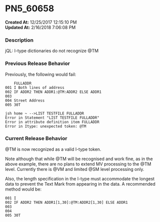 # PN5_60658

**Created At:** 12/25/2017 12:15:10 PM  
**Updated At:** 2/16/2018 7:06:08 PM  


### Description

jQL: I-type dictionaries do not recognize @TM



### Previous Release Behavior

Previously, the following would fail:

```
    FULLADDR
001 I Both lines of address
002 IF ADDR2 THEN ADDR1:@TM:ADDR2 ELSE ADDR1
003
004 Street Address
005 30T

jsh home ~ -->LIST TESTFILE FULLADDR
Error in Statement "LIST TESTFILE FULLADDR"
Error in attribute definition item FULLADDR
Error in Itype: unexpected token: @TM
```



### Current Release Behavior

@TM is now recognized as a valid I-type token.

Note although that while @TM will be recognised and work fine, as in the above example, there are no plans to extend MV processing to the @TM level. Currently there is @VM and limited @SM level processing only.

Also, the length specification in the I-type must accommodate the longest data to prevent the Text Mark from appearing in the data. A recommended method would be:

```
001 I
002 IF ADDR2 THEN ADDR1[1,30]:@TM:ADDR2[1,30] ELSE ADDR1
003
004
005 30T
```
